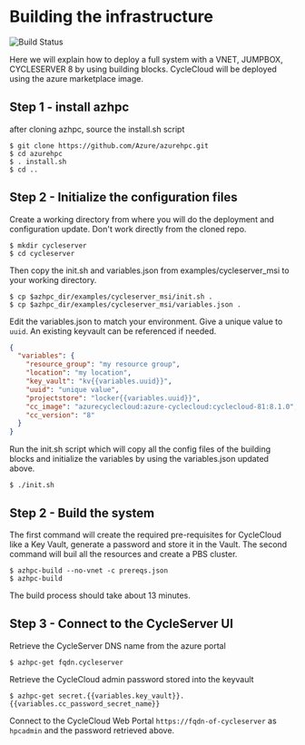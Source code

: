 # Building the infrastructure
![Build Status](https://azurecat.visualstudio.com/hpccat/_apis/build/status/azhpc/examples/cycleserver_msi?branchName=master)

Here we will explain how to deploy a full system with a VNET, JUMPBOX, CYCLESERVER 8 by using building blocks.
CycleCloud will be deployed using the azure marketplace image. 

## Step 1 - install azhpc
after cloning azhpc, source the install.sh script

```
$ git clone https://github.com/Azure/azurehpc.git
$ cd azurehpc
$ . install.sh
$ cd ..
```

## Step 2 - Initialize the configuration files
Create a working directory from where you will do the deployment and configuration update. Don't work directly from the cloned repo.

```
$ mkdir cycleserver
$ cd cycleserver
```

Then copy the init.sh and variables.json from examples/cycleserver_msi to your working directory.

```
$ cp $azhpc_dir/examples/cycleserver_msi/init.sh .
$ cp $azhpc_dir/examples/cycleserver_msi/variables.json .
```

Edit the variables.json to match your environment. Give a unique value to `uuid`. An existing keyvault can be referenced if needed.

```json
{
  "variables": {
    "resource_group": "my resource group",
    "location": "my location",
    "key_vault": "kv{{variables.uuid}}",
    "uuid": "unique value",
    "projectstore": "locker{{variables.uuid}}",
    "cc_image": "azurecyclecloud:azure-cyclecloud:cyclecloud-81:8.1.0",
    "cc_version": "8"
  }
}
```

Run the init.sh script which will copy all the config files of the building blocks and initialize the variables by using the variables.json updated above.

```
$ ./init.sh
```

## Step 2 - Build the system

The first command will create the required pre-requisites for CycleCloud like a Key Vault, generate a password and store it in the Vault.
The second command will buil all the resources and create a PBS cluster.

```
$ azhpc-build --no-vnet -c prereqs.json
$ azhpc-build 
```
The build process should take about 13 minutes.

## Step 3 - Connect to the CycleServer UI

Retrieve the CycleServer DNS name from the azure portal
```
$ azhpc-get fqdn.cycleserver
```

Retrieve the CycleCloud admin password stored into the keyvault

```
$ azhpc-get secret.{{variables.key_vault}}.{{variables.cc_password_secret_name}}
```

Connect to the CycleCloud Web Portal `https://fqdn-of-cycleserver` as `hpcadmin` and the password retrieved above.

